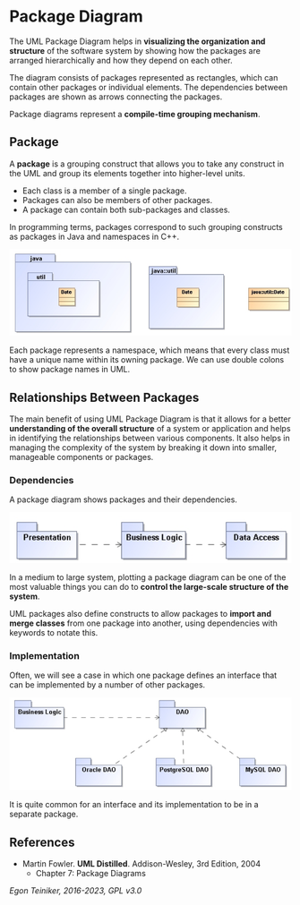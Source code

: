 # Package Diagram

The UML Package Diagram helps in **visualizing the organization and structure** of the software system 
by showing how the packages are arranged hierarchically and how they depend on each other. 

The diagram consists of packages represented as rectangles, which can contain other packages or individual 
elements. The dependencies between packages are shown as arrows connecting the packages.

Package diagrams represent a **compile-time grouping mechanism**.

## Package

A **package** is a grouping construct that allows you to take any construct in the UML and group its elements together
into higher-level units.

* Each class is a member of a single package.
* Packages can also be members of other packages.
* A package can contain both sub-packages and classes.

In programming terms, packages correspond to such grouping constructs as packages in Java and namespaces in C++.

![Namespaces](figures/PackageDiagram-Namespace.png)

Each package represents a namespace, which means that every class must have a unique name within its owning package.
We can use double colons to show package names in UML.


## Relationships Between Packages

The main benefit of using UML Package Diagram is that it allows for a better **understanding of the overall
structure** of a system or application and helps in identifying the relationships between various components.
It also helps in managing the complexity of the system by breaking it down into smaller, manageable components
or packages.


### Dependencies

A package diagram shows packages and their dependencies.

![Dependencies](figures/PackageDiagram-Dependencies.png)

In a medium to large system, plotting a package diagram can be
one of the most valuable things you can do to **control the
large-scale structure of the system**.

UML packages also define constructs to allow packages to **import
and merge classes** from one package into another, using dependencies
with keywords to notate this.


### Implementation

Often, we will see a case in which one package defines an interface that can be
implemented by a number of other packages.

![Implementation](figures/PackageDiagram-Implementation.png)

It is quite common for an interface and its implementation to be in a separate package.



## References

* Martin Fowler. **UML Distilled**. Addison-Wesley, 3rd Edition, 2004
  * Chapter 7: Package Diagrams
  
*Egon Teiniker, 2016-2023, GPL v3.0*
